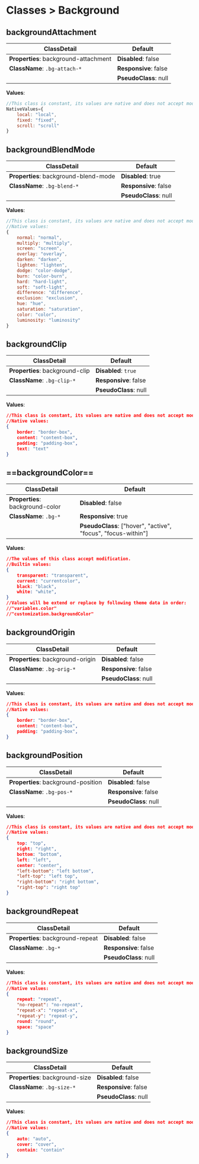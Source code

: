 # Classes > Background

## backgroundAttachment

| ClassDetail                           | Default               |
| ------------------------------------- | --------------------- |
| **Properties**: background-attachment | **Disabled**: false   |
| **ClassName**: ```.bg-attach-*```     | **Responsive**: false |
|                                       | **PseudoClass**: null |

**Values**:

```javascript
//This class is constant, its values are native and does not accept modification.
NativeValues={	
    local: "local",
    fixed: "fixed",
    scroll: "scroll"
}
```

##  backgroundBlendMode

| ClassDetail                           | Default               |
| ------------------------------------- | --------------------- |
| **Properties**: background-blend-mode | **Disabled**: true    |
| **ClassName**: ```.bg-blend-*```      | **Responsive**: false |
|                                       | **PseudoClass**: null |

**Values**:

```js
//This class is constant, its values are native and does not accept modification.
//Native values:
{	
    normal: "normal",
    multiply: "multiply",
    screen: "screen",
    overlay: "overlay",
    darken: "darken",
    lighten: "lighten",
    dodge: "color-dodge",
    burn: "color-burn",
    hard: "hard-light",
    soft: "soft-light",
    difference: "difference",
    exclusion: "exclusion",
    hue: "hue",
    saturation: "saturation",
    color: "color",
    luminosity: "luminosity"
}
```

## backgroundClip

| ClassDetail                     | Default               |
| ------------------------------- | --------------------- |
| **Properties**: background-clip | **Disabled**: `true`  |
| **ClassName**: ```.bg-clip-*``` | **Responsive**: false |
|                                 | **PseudoClass**: null |

**Values**:

```json
//This class is constant, its values are native and does not accept modification.
//Native values:
{	
    border: "border-box",
    content: "content-box",
    padding: "padding-box",
    text: "text"
}
```

## ==backgroundColor==

| ClassDetail                      | Default                                                      |
| -------------------------------- | ------------------------------------------------------------ |
| **Properties**: background-color | **Disabled**: false                                          |
| **ClassName**: ```.bg-*```       | **Responsive**: true                                         |
|                                  | **PseudoClass**: ["hover", "active", "focus", "focus-within"] |

**Values**:

```json
//The values of this class accept modification.
//Builtin values:
{	
    transparent: "transparent",
    current: "currentcolor",
    black: "black",
    white: "white",
}
//Values will be extend or replace by following theme data in order:
//"variables.color"
//"customization.backgroundColor"
```

## backgroundOrigin

| ClassDetail                       | Default               |
| --------------------------------- | --------------------- |
| **Properties**: background-origin | **Disabled**: false   |
| **ClassName**: ```.bg-orig-*```   | **Responsive**: false |
|                                   | **PseudoClass**: null |

**Values**:

```json
//This class is constant, its values are native and does not accept modification.
//Native values:
{	
    border: "border-box",
    content: "content-box",
    padding: "padding-box",
}
```

## backgroundPosition

| ClassDetail                         | Default               |
| ----------------------------------- | --------------------- |
| **Properties**: background-position | **Disabled**: false   |
| **ClassName**: ```.bg-pos-*```      | **Responsive**: false |
|                                     | **PseudoClass**: null |

**Values**:

```json
//This class is constant, its values are native and does not accept modification.
//Native values:
{	
    top: "top",
    right: "right",
    bottom: "bottom",
    left: "left",
    center: "center",
    "left-bottom": "left bottom",
    "left-top": "left top",
    "right-bottom": "right bottom",
    "right-top": "right top"
}
```

## backgroundRepeat

| ClassDetail                       | Default               |
| --------------------------------- | --------------------- |
| **Properties**: background-repeat | **Disabled**: false   |
| **ClassName**: ```.bg-*```        | **Responsive**: false |
|                                   | **PseudoClass**: null |

**Values**:

```json
//This class is constant, its values are native and does not accept modification.
//Native values:
{	
    repeat: "repeat",
    "no-repeat": "no-repeat",
    "repeat-x": "repeat-x",
    "repeat-y": "repeat-y",
    round: "round",
    space: "space"
}
```

## backgroundSize

| ClassDetail                     | Default               |
| ------------------------------- | --------------------- |
| **Properties**: background-size | **Disabled**: false   |
| **ClassName**: ```.bg-size-*``` | **Responsive**: false |
|                                 | **PseudoClass**: null |

**Values**:

```json
//This class is constant, its values are native and does not accept modification.
//Native values:
{
    auto: "auto",
    cover: "cover",
    contain: "contain"
}
```